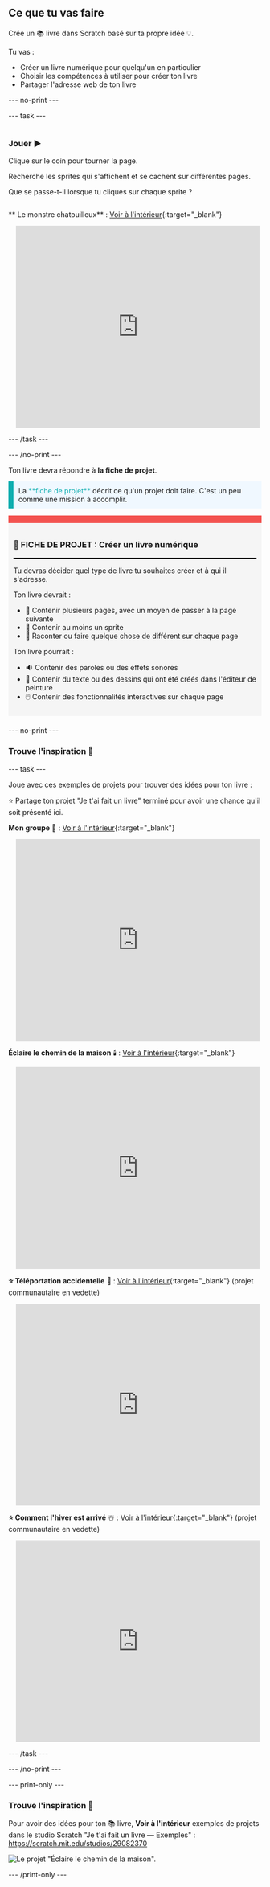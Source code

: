 ## Ce que tu vas faire

Crée un 📚 livre dans Scratch basé sur ta propre idée 💡.

Tu vas :

+ Créer un livre numérique pour quelqu'un en particulier
+ Choisir les compétences à utiliser pour créer ton livre
+ Partager l'adresse web de ton livre

--- no-print ---

--- task ---

<div style="display: flex; flex-wrap: wrap">
<div style="flex-basis: 200px; flex-grow: 1">

### Jouer ▶️ 

Clique sur le coin pour tourner la page.

Recherche les sprites qui s'affichent et se cachent sur différentes pages.
  
Que se passe-t-il lorsque tu cliques sur chaque sprite ?

</div>
<div>
  
** Le monstre chatouilleux** : [Voir à l'intérieur](https://scratch.mit.edu/projects/500189097/editor){:target="_blank"}
<div class="scratch-preview" style="margin-left: 15px;">
  <iframe allowtransparency="true" width="485" height="402" src="https://scratch.mit.edu/projects/embed/500189097/?autostart=false" frameborder="0"></iframe>
</div>

</div>
</div>

--- /task ---

--- /no-print ---

Ton livre devra répondre à **la fiche de projet**.

<p style="border-left: solid; border-width:10px; border-color: #0faeb0; background-color: aliceblue; padding: 10px;">
La <span style="color: #0faeb0">**fiche de projet**</span> décrit ce qu'un projet doit faire. C'est un peu comme une mission à accomplir.
</p>

<div style="border-top: 15px solid #f3524f; background-color: whitesmoke; margin-bottom: 20px; padding: 10px;">

### 🎯 FICHE DE PROJET : Créer un **livre numérique**
<hr style="border-top: 2px solid black;">

Tu devras décider quel type de livre tu souhaites créer et à qui il s'adresse. 

Ton livre devrait :
+ 📃 Contenir plusieurs pages, avec un moyen de passer à la page suivante
+ 🐢 Contenir au moins un sprite
+ 💬 Raconter ou faire quelque chose de différent sur chaque page

Ton livre pourrait :
+ 🔉 Contenir des paroles ou des effets sonores 
+ 🎨 Contenir du texte ou des dessins qui ont été créés dans l'éditeur de peinture
+ 🖱️ Contenir des fonctionnalités interactives sur chaque page
</div>

--- no-print ---

### Trouve l'inspiration 💭

--- task ---

Joue avec ces exemples de projets pour trouver des idées pour ton livre :

⭐ Partage ton projet "Je t'ai fait un livre" terminé pour avoir une chance qu'il soit présenté ici.

**Mon groupe** 🎸 : [Voir à l'intérieur](https://scratch.mit.edu/projects/724148783/editor){:target="_blank"}
<div class="scratch-preview" style="margin-left: 15px;">
  <iframe allowtransparency="true" width="485" height="402" src="https://scratch.mit.edu/projects/embed/724148783/?autostart=false" frameborder="0"></iframe>
</div>

**Éclaire le chemin de la maison** 🕯️ : [Voir à l'intérieur](https://scratch.mit.edu/projects/499860786/editor){:target="_blank"}
<div class="scratch-preview" style="margin-left: 15px;">
  <iframe allowtransparency="true" width="485" height="402" src="https://scratch.mit.edu/projects/embed/499860786/?autostart=false" frameborder="0"></iframe>
</div>

**⭐ Téléportation accidentelle** 🚀 : [Voir à l'intérieur](https://scratch.mit.edu/projects/793833913/editor){:target="_blank"} (projet communautaire en vedette)
<div class="scratch-preview" style="margin-left: 15px;">
  <iframe allowtransparency="true" width="485" height="402" src="https://scratch.mit.edu/projects/embed/793833913/?autostart=false" frameborder="0"></iframe>
</div>

**⭐ Comment l'hiver est arrivé** ☃️ : [Voir à l'intérieur](https://scratch.mit.edu/projects/707648744/editor){:target="_blank"} (projet communautaire en vedette)
<div class="scratch-preview" style="margin-left: 15px;">
  <iframe allowtransparency="true" width="485" height="402" src="https://scratch.mit.edu/projects/embed/707648744/?autostart=false" frameborder="0"></iframe>
</div>

--- /task ---

--- /no-print ---

--- print-only ---

### Trouve l'inspiration 💭

Pour avoir des idées pour ton 📚 livre, **Voir à l'intérieur** exemples de projets dans le studio Scratch "Je t'ai fait un livre — Exemples" : https://scratch.mit.edu/studios/29082370

![Le projet "Éclaire le chemin de la maison".](images/showcase_static.png)

--- /print-only ---


